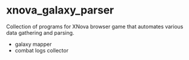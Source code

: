 # xnova_galaxy_parser
Collection of programs for XNova browser game that automates various data gathering and parsing.
* galaxy mapper
* combat logs collector
